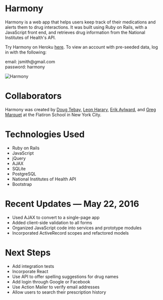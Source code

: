 # Harmony

Harmony is a web app that helps users keep track of their medications and alerts them to drug interactions. It was built using Ruby on Rails, with a JavaScript front end, and retrieves drug information from the National Institutes of Health's API.

Try Harmony on Heroku [here](http://harmony-web-app.herokuapp.com/). To view an account with pre-seeded data, log in with the following:

email: <span>jsmith@</span>gmail.com<br />password: harmony

![Harmony](https://dl.dropboxusercontent.com/u/29039767/Harmony.gif)

# Collaborators

Harmony was created by [Doug Tebay](https://github.com/dougtebay), [Leon Harary](https://github.com/lharary), [Erik Aylward](https://github.com/eaylward8), and [Greg Marquet](https://github.com/gregmarquet) at the Flatiron School in New York City.

# Technologies Used

* Ruby on Rails
* JavaScript
* jQuery
* AJAX
* SQLite
* PostgreSQL
* National Institutes of Health API
* Bootstrap

# Recent Updates — May 22, 2016

* Used AJAX to convert to a single-page app
* Added client-side validation to all forms
* Organized JavaScript code into services and prototype modules
* Incorporated ActiveRecord scopes and refactored models

# Next Steps

* Add integration tests
* Incorporate React
* Use API to offer spelling suggestions for drug names
* Add login through Google or Facebook
* Use Action Mailer to verify email addresses
* Allow users to search their prescription history
